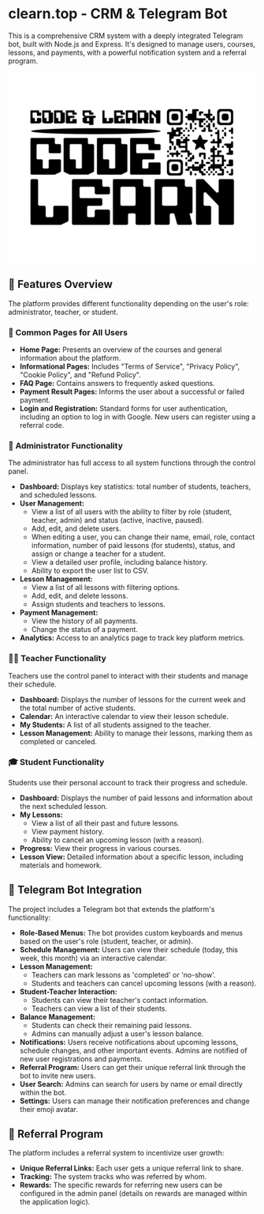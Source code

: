 # clearn.top - CRM & Telegram Bot

This is a comprehensive CRM system with a deeply integrated Telegram bot, built with Node.js and Express. It's designed to manage users, courses, lessons, and payments, with a powerful notification system and a referral program.

![Screenshot of the dashboard](public/images/thumb.jpg)

## 🌟 Features Overview

The platform provides different functionality depending on the user's role: administrator, teacher, or student.

### 👤 Common Pages for All Users

*   **Home Page:** Presents an overview of the courses and general information about the platform.
*   **Informational Pages:** Includes "Terms of Service", "Privacy Policy", "Cookie Policy", and "Refund Policy".
*   **FAQ Page:** Contains answers to frequently asked questions.
*   **Payment Result Pages:** Informs the user about a successful or failed payment.
*   **Login and Registration:** Standard forms for user authentication, including an option to log in with Google. New users can register using a referral code.

### 👑 Administrator Functionality

The administrator has full access to all system functions through the control panel.

*   **Dashboard:** Displays key statistics: total number of students, teachers, and scheduled lessons.
*   **User Management:**
    *   View a list of all users with the ability to filter by role (student, teacher, admin) and status (active, inactive, paused).
    *   Add, edit, and delete users.
    *   When editing a user, you can change their name, email, role, contact information, number of paid lessons (for students), status, and assign or change a teacher for a student.
    *   View a detailed user profile, including balance history.
    *   Ability to export the user list to CSV.
*   **Lesson Management:**
    *   View a list of all lessons with filtering options.
    *   Add, edit, and delete lessons.
    *   Assign students and teachers to lessons.
*   **Payment Management:**
    *   View the history of all payments.
    *   Change the status of a payment.
*   **Analytics:** Access to an analytics page to track key platform metrics.

### 🧑‍🏫 Teacher Functionality

Teachers use the control panel to interact with their students and manage their schedule.

*   **Dashboard:** Displays the number of lessons for the current week and the total number of active students.
*   **Calendar:** An interactive calendar to view their lesson schedule.
*   **My Students:** A list of all students assigned to the teacher.
*   **Lesson Management:** Ability to manage their lessons, marking them as completed or canceled.

### 🎓 Student Functionality

Students use their personal account to track their progress and schedule.

*   **Dashboard:** Displays the number of paid lessons and information about the next scheduled lesson.
*   **My Lessons:**
    *   View a list of all their past and future lessons.
    *   View payment history.
    *   Ability to cancel an upcoming lesson (with a reason).
*   **Progress:** View their progress in various courses.
*   **Lesson View:** Detailed information about a specific lesson, including materials and homework.

## 🤖 Telegram Bot Integration

The project includes a Telegram bot that extends the platform's functionality:

*   **Role-Based Menus:** The bot provides custom keyboards and menus based on the user's role (student, teacher, or admin).
*   **Schedule Management:** Users can view their schedule (today, this week, this month) via an interactive calendar.
*   **Lesson Management:**
    *   Teachers can mark lessons as 'completed' or 'no-show'.
    *   Students and teachers can cancel upcoming lessons (with a reason).
*   **Student-Teacher Interaction:**
    *   Students can view their teacher's contact information.
    *   Teachers can view a list of their students.
*   **Balance Management:**
    *   Students can check their remaining paid lessons.
    *   Admins can manually adjust a user's lesson balance.
*   **Notifications:** Users receive notifications about upcoming lessons, schedule changes, and other important events. Admins are notified of new user registrations and payments.
*   **Referral Program:** Users can get their unique referral link through the bot to invite new users.
*   **User Search:** Admins can search for users by name or email directly within the bot.
*   **Settings:** Users can manage their notification preferences and change their emoji avatar.

## 🤝 Referral Program

The platform includes a referral system to incentivize user growth:

*   **Unique Referral Links:** Each user gets a unique referral link to share.
*   **Tracking:** The system tracks who was referred by whom.
*   **Rewards:** The specific rewards for referring new users can be configured in the admin panel (details on rewards are managed within the application logic).